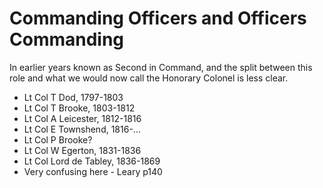 # Commanding Officers and Officers Commanding

In earlier years known as Second in Command, and the split between this role and what we would now call the Honorary Colonel is less clear.

* Lt Col T Dod, 1797-1803
* Lt Col T Brooke, 1803-1812
* Lt Col A Leicester, 1812-1816
* Lt Col E Townshend, 1816-...
* Lt Col P Brooke?
* Lt Col W Egerton, 1831-1836
* Lt Col Lord de Tabley, 1836-1869
* Very confusing here - Leary p140
